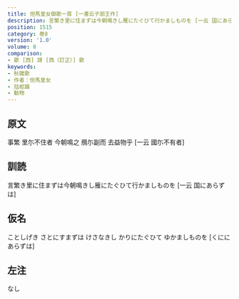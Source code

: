 ```yaml
---
title: 但馬皇女御歌一首 [一書云子部王作]
description: 言繁き里に住まずは今朝鳴きし雁にたぐひて行かましものを [一云 国にあらずは]
position: 1515
category: 巻8
version: '1.0'
volume: 8
comparison:
- 歌 [西] 謌 [西（訂正）] 歌
keywords:
- 秋雑歌
- 作者：但馬皇女
- 尫柜蹋
- 動物
---
```


## 原文

事繁 里尓不住者 今朝鳴之 鴈尓副而 去益物乎 [一云 國尓不有者]

## 訓読

言繁き里に住まずは今朝鳴きし雁にたぐひて行かましものを [一云 国にあらずは]

## 仮名

ことしげき さとにすまずは けさなきし かりにたぐひて ゆかましものを [くににあらずは]

## 左注

なし
